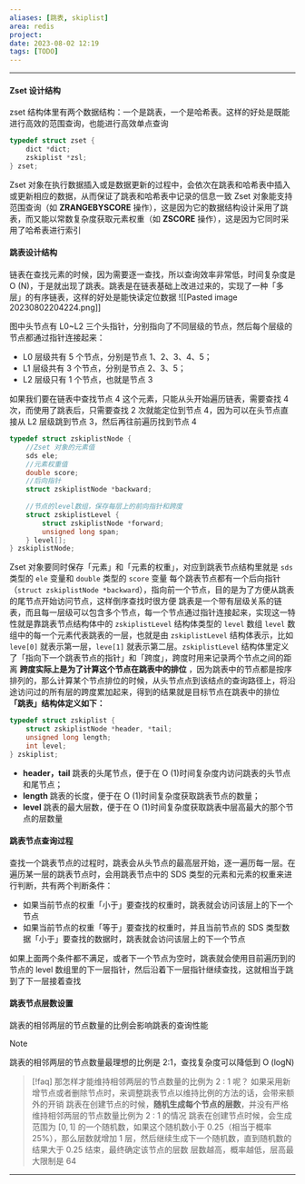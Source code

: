 ```yaml
---
aliases: [跳表, skiplist]
area: redis
project: 
date: 2023-08-02 12:19
tags: [TODO]
---
```

---
#### Zset 设计结构
zset 结构体里有两个数据结构：一个是跳表，一个是哈希表。这样的好处是既能进行高效的范围查询，也能进行高效单点查询
```cpp
typedef struct zset {
    dict *dict;
    zskiplist *zsl;
} zset;
```
Zset 对象在执行数据插入或是数据更新的过程中，会依次在跳表和哈希表中插入或更新相应的数据，从而保证了跳表和哈希表中记录的信息一致
Zset 对象能支持范围查询（如 **ZRANGEBYSCORE** 操作），这是因为它的数据结构设计采用了跳表，而又能以常数复杂度获取元素权重（如 **ZSCORE** 操作），这是因为它同时采用了哈希表进行索引

#### 跳表设计结构
链表在查找元素的时候，因为需要逐一查找，所以查询效率非常低，时间复杂度是 O (N)，于是就出现了跳表。跳表是在链表基础上改进过来的，实现了一种「多层」的有序链表，这样的好处是能快读定位数据
![[Pasted image 20230802204224.png]]

图中头节点有 L0~L2 三个头指针，分别指向了不同层级的节点，然后每个层级的节点都通过指针连接起来：
- L0 层级共有 5 个节点，分别是节点 1、2、3、4、5；
- L1 层级共有 3 个节点，分别是节点 2、3、5；
- L2 层级只有 1 个节点，也就是节点 3 

如果我们要在链表中查找节点 4 这个元素，只能从头开始遍历链表，需要查找 4 次，而使用了跳表后，只需要查找 2 次就能定位到节点 4，因为可以在头节点直接从 L2 层级跳到节点 3，然后再往前遍历找到节点 4

```cpp
typedef struct zskiplistNode {
    //Zset 对象的元素值
    sds ele;
    //元素权重值
    double score;
    //后向指针
    struct zskiplistNode *backward;
  
    //节点的level数组，保存每层上的前向指针和跨度
    struct zskiplistLevel {
        struct zskiplistNode *forward;
        unsigned long span;
    } level[];
} zskiplistNode;
```
Zset 对象要同时保存「元素」和「元素的权重」，对应到跳表节点结构里就是 `sds` 类型的 `ele` 变量和 `double` 类型的 `score` 变量
每个跳表节点都有一个后向指针（`struct zskiplistNode *backward`），指向前一个节点，目的是为了方便从跳表的尾节点开始访问节点，这样倒序查找时很方便
跳表是一个带有层级关系的链表，而且每一层级可以包含多个节点，每一个节点通过指针连接起来，实现这一特性就是靠跳表节点结构体中的 `zskiplistLevel` 结构体类型的 `level` 数组
`level` 数组中的每一个元素代表跳表的一层，也就是由 `zskiplistLevel` 结构体表示，比如 `leve[0]` 就表示第一层，`leve[1]` 就表示第二层。`zskiplistLevel` 结构体里定义了「指向下一个跳表节点的指针」和「跨度」，跨度时用来记录两个节点之间的距离
**跨度实际上是为了计算这个节点在跳表中的排位** ，因为跳表中的节点都是按序排列的，那么计算某个节点排位的时候，从头节点点到该结点的查询路径上，将沿途访问过的所有层的跨度累加起来，得到的结果就是目标节点在跳表中的排位
**「跳表」结构体定义如下：**
```cpp
typedef struct zskiplist {
    struct zskiplistNode *header, *tail;
    unsigned long length;
    int level;
} zskiplist;
```
- **header，tail** 跳表的头尾节点，便于在 O (1)时间复杂度内访问跳表的头节点和尾节点；
- **length** 跳表的长度，便于在 O (1)时间复杂度获取跳表节点的数量；
- **level** 跳表的最大层数，便于在 O (1)时间复杂度获取跳表中层高最大的那个节点的层数量

#### 跳表节点查询过程
查找一个跳表节点的过程时，跳表会从头节点的最高层开始，逐一遍历每一层。在遍历某一层的跳表节点时，会用跳表节点中的 SDS 类型的元素和元素的权重来进行判断，共有两个判断条件：
- 如果当前节点的权重「小于」要查找的权重时，跳表就会访问该层上的下一个节点
- 如果当前节点的权重「等于」要查找的权重时，并且当前节点的 SDS 类型数据「小于」要查找的数据时，跳表就会访问该层上的下一个节点

如果上面两个条件都不满足，或者下一个节点为空时，跳表就会使用目前遍历到的节点的 level 数组里的下一层指针，然后沿着下一层指针继续查找，这就相当于跳到了下一层接着查找

#### 跳表节点层数设置
跳表的相邻两层的节点数量的比例会影响跳表的查询性能
> [!note] 
> 跳表的相邻两层的节点数量最理想的比例是 2:1，查找复杂度可以降低到 O (logN)

> [!faq] 那怎样才能维持相邻两层的节点数量的比例为 2 : 1 呢？
> 如果采用新增节点或者删除节点时，来调整跳表节点以维持比例的方法的话，会带来额外的开销
> 跳表在创建节点的时候，**随机生成每个节点的层数**，并没有严格维持相邻两层的节点数量比例为 2 : 1 的情况
> 跳表在创建节点时候，会生成范围为 $[0, 1]$ 的一个随机数，如果这个随机数小于 $0.25$（相当于概率 $25\%$），那么层数就增加 1 层，然后继续生成下一个随机数，直到随机数的结果大于 $0.25$ 结束，最终确定该节点的层数
> 层数越高，概率越低，层高最大限制是 64


---
